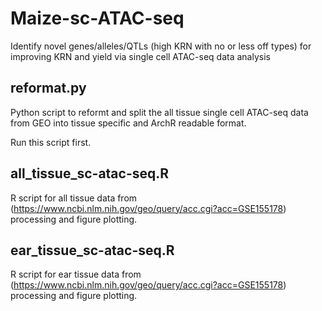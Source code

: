 # Maize-sc-ATAC-seq
Identify novel genes/alleles/QTLs (high KRN with no or less off types) for improving KRN and yield via single cell ATAC-seq data analysis
## reformat.py
Python script to reformt and split the all tissue single cell ATAC-seq data from GEO into tissue specific and ArchR readable format.

Run this script first.
 
## all_tissue_sc-atac-seq.R
R script for all tissue data from (https://www.ncbi.nlm.nih.gov/geo/query/acc.cgi?acc=GSE155178) processing and figure plotting.
## ear_tissue_sc-atac-seq.R
R script for ear tissue data from (https://www.ncbi.nlm.nih.gov/geo/query/acc.cgi?acc=GSE155178) processing and figure plotting.
